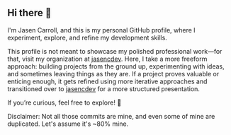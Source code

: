 ## Hi there 👋

I'm Jasen Carroll, and this is my personal GitHub profile, where I experiment, explore, and refine my development skills.

This profile is not meant to showcase my polished professional work—for that, visit my organization at [jasencdev](https://github.com/jasencdev). Here, I take a more freeform approach: building projects from the ground up, experimenting with ideas, and sometimes leaving things as they are. If a project proves valuable or enticing enough, it gets refined using more iterative approaches and transitioned over to [jasencdev](https://github.com/jasencdev) for a more structured presentation.

If you’re curious, feel free to explore! 🚀

Disclaimer: Not all those commits are mine, and even some of mine are duplicated. Let's assume it's ~80% mine. 
